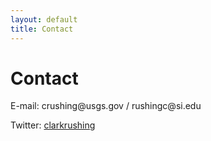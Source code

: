 ```yaml
---
layout: default
title: Contact
---
```


# Contact

E-mail: crushing<span style="display:none">ignorethis</span>@usgs.gov / rushingc<span style="display:none">ignorethis</span>@si.edu

Twitter: [clarkrushing](https://twitter.com/clarkrushing)
